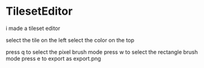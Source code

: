 # TilesetEditor

i made a tileset editor

select the tile on the left
select the color on the top

press q to select the pixel brush mode
press w to select the rectangle brush mode
press e to export as export.png
